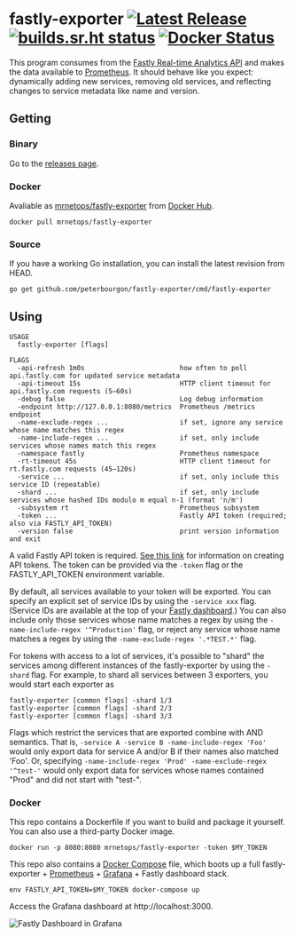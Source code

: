 # fastly-exporter [![Latest Release](https://img.shields.io/github/release/peterbourgon/fastly-exporter.svg?style=flat-square)](https://github.com/peterbourgon/fastly-exporter/releases/latest) [![builds.sr.ht status](https://builds.sr.ht/~peterbourgon/fastly-exporter.svg)](https://builds.sr.ht/~peterbourgon/fastly-exporter?) [![Docker Status](https://img.shields.io/docker/build/mrnetops/fastly-exporter.svg)](https://hub.docker.com/r/mrnetops/fastly-exporter)

This program consumes from the [Fastly Real-time Analytics API][rt] and makes
the data available to [Prometheus][prom]. It should behave like you expect:
dynamically adding new services, removing old services, and reflecting changes
to service metadata like name and version.

[rt]: https://docs.fastly.com/api/analytics
[prom]: https://prometheus.io

## Getting

### Binary

Go to the [releases page][releases].

[releases]: https://github.com/peterbourgon/fastly-exporter/releases

### Docker

Avaliable as [mrnetops/fastly-exporter][container] from [Docker Hub][hub].

[container]: https://hub.docker.com/r/mrnetops/fastly-exporter
[hub]: https://hub.docker.com

```
docker pull mrnetops/fastly-exporter
```

### Source

If you have a working Go installation, you can install the latest revision from HEAD.

```
go get github.com/peterbourgon/fastly-exporter/cmd/fastly-exporter
```

## Using

```
USAGE
  fastly-exporter [flags]

FLAGS
  -api-refresh 1m0s                        how often to poll api.fastly.com for updated service metadata
  -api-timeout 15s                         HTTP client timeout for api.fastly.com requests (5–60s)
  -debug false                             Log debug information
  -endpoint http://127.0.0.1:8080/metrics  Prometheus /metrics endpoint
  -name-exclude-regex ...                  if set, ignore any service whose name matches this regex
  -name-include-regex ...                  if set, only include services whose names match this regex
  -namespace fastly                        Prometheus namespace
  -rt-timeout 45s                          HTTP client timeout for rt.fastly.com requests (45–120s)
  -service ...                             if set, only include this service ID (repeatable)
  -shard ...                               if set, only include services whose hashed IDs modulo m equal n-1 (format 'n/m')
  -subsystem rt                            Prometheus subsystem
  -token ...                               Fastly API token (required; also via FASTLY_API_TOKEN)
  -version false                           print version information and exit
```

A valid Fastly API token is required. [See this link][token] for information on
creating API tokens. The token can be provided via the `-token` flag or the
FASTLY_API_TOKEN environment variable.

[token]: https://docs.fastly.com/guides/account-management-and-security/using-api-tokens#creating-api-tokens

By default, all services available to your token will be exported. You can
specify an explicit set of service IDs by using the `-service xxx` flag.
(Service IDs are available at the top of your [Fastly dashboard][db].) You can
also include only those services whose name matches a regex by using the
`-name-include-regex '^Production'` flag, or reject any service whose name
matches a regex by using the `-name-exclude-regex '.*TEST.*'` flag.

[db]: https://manage.fastly.com/services/all

For tokens with access to a lot of services, it's possible to "shard" the
services among different instances of the fastly-exporter by using the `-shard`
flag. For example, to shard all services between 3 exporters, you would start
each exporter as

```
fastly-exporter [common flags] -shard 1/3
fastly-exporter [common flags] -shard 2/3
fastly-exporter [common flags] -shard 3/3
```

Flags which restrict the services that are exported combine with AND semantics.
That is, `-service A -service B -name-include-regex 'Foo'` would only export
data for service A and/or B if their names also matched 'Foo'. Or, specifying
`-name-include-regex 'Prod' -name-exclude-regex '^test-'` would only export data
for services whose names contained "Prod" and did not start with "test-".

### Docker

This repo contains a Dockerfile if you want to build and package it yourself.
You can also use a third-party Docker image.

```
docker run -p 8080:8080 mrnetops/fastly-exporter -token $MY_TOKEN
```

This repo also contains a [Docker Compose][compose] file, which boots up a full
fastly-exporter + [Prometheus][prom] + [Grafana][grafana] + Fastly dashboard
stack.

[compose]: https://github.com/docker/compose
[grafana]: https://grafana.com

```
env FASTLY_API_TOKEN=$MY_TOKEN docker-compose up
```

Access the Grafana dashboard at http://localhost:3000.

![Fastly Dashboard in Grafana](https://raw.githubusercontent.com/peterbourgon/fastly-exporter/master/compose/Fastly-Dashboard.png)
